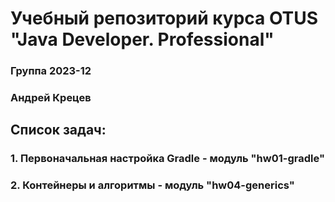# Учебный репозиторий курса OTUS "Java Developer. Professional"

### Группа 2023-12
### Андрей Крецев

## Список задач:
### 1. Первоначальная настройка Gradle - модуль "hw01-gradle"
### 2. Контейнеры и алгоритмы - модуль "hw04-generics"

